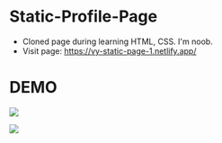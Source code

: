
# Static-Profile-Page
* Cloned page during learning HTML, CSS. I'm noob. 
* Visit page: https://vy-static-page-1.netlify.app/ 
  
 # DEMO 
 ![](https://res.cloudinary.com/dgext7ewd/image/upload/v1592966955/Static-Profile-Page/Screenshot_from_2020-06-24_09-46-39_b5rdg2.png)

 ![](https://res.cloudinary.com/dgext7ewd/image/upload/v1592967049/Static-Profile-Page/Screenshot_from_2020-06-24_09-50-36_o7ubcp.png)
